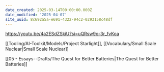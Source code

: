 ```yaml
---
date_created: 2025-03-14T00:00:00.000Z
date_modified: '2025-04-07'
site_uuid: 8c692a5a-e691-4322-94c2-0293158c48df
---
```


https://youtu.be/4a2ESdZSkiU?si=uQRsw9o-3r_fvKoa

[[Tooling/AI-Toolkit/Models/Project Starlight]], [[Vocabulary/Small Scale Nuclear|Small Scale Nuclear]]

[[05 - Essays--Drafts/The Quest for Better Batteries|The Quest for Better Batteries]]
